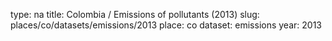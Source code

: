 type: na
title: Colombia / Emissions of pollutants (2013)
slug: places/co/datasets/emissions/2013
place: co
dataset: emissions
year: 2013
